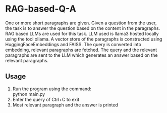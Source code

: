 # RAG-based-Q-A
One or more short paragraphs are given. Given a question from the user, the task is to answer the question based on the content in
the paragraphs. RAG based LLMs are used for this task. LLM used is llama3 hosted locally using the tool ollama. A vector store of the 
paragraphs is constructed using HuggingFaceEmbeddings and FAISS. The query is converted into embedding, relevant paragraphs are fetched. 
The query and the relevant paragraphs are sent to the LLM which generates an answer based on the relevant paragraphs.

## Usage
1. Run the program using the command:<br>
    python main.py<br>
2. Enter the query of Ctrl+C to exit<br>
3. Most relevant paragraph and the answer is printed
